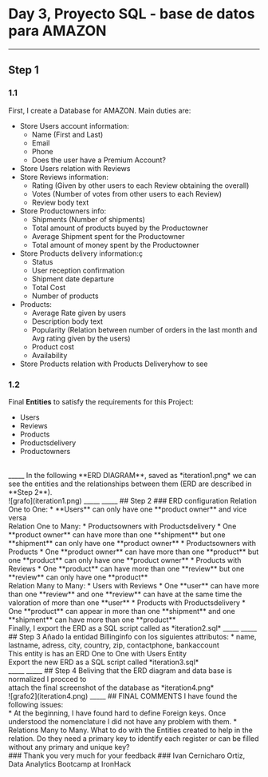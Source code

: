 # Day 3, Proyecto SQL - base de datos para AMAZON
_____
## Step 1
### 1.1
First, I create a Database for AMAZON. Main duties are:
<br>
* Store Users account information:
    * Name (First and Last)
    * Email
    * Phone
    * Does the user have a Premium Account?
* Store Users relation with Reviews
* Store Reviews information:
    * Rating (Given by other users to each Review obtaining the overall)
    * Votes (Number of votes from other users to each Review)
    * Review body text
* Store Productowners info:
    * Shipments (Number of shipments)
    * Total amount of products buyed by the Productowner
    * Average Shipment spent for the Productowner
    * Total amount of money spent by the Productowner
* Store Products delivery information:ç
    * Status
    * User reception confirmation
    * Shipment date departure
    * Total Cost
    * Number of products
* Products:
    * Average Rate given by users
    * Description body text
    * Popularity (Relation between number of orders in the last month and Avg rating given by the users)
    * Product cost
    * Availability
* Store Products relation with Products Deliveryhow to see
### 1.2
Final **Entities** to satisfy the requirements for this Project:
* Users
* Reviews
* Products
* Productsdelivery
* Productowners 
<br>
_____
In the following **ERD DIAGRAM**, saved as *iteration1.png* we can see the entities and the relationships between them (ERD are described in **Step 2**). <br>
![grafo](iteration1.png)
_____
_____
## Step 2
### ERD configuration
Relation One to One:
* **Users** can only have one **product owner** and vice versa
<br>
Relation One to Many: 
* Productsowners with Productsdelivery
    * One **product owner** can have more than one **shipment** but one **shipment** can only have one **product owner**
* Productsowners with Products
    * One **product owner** can have more than one **product** but one **product** can only have one **product owner**
* Products with Reviews
    * One **product** can have more than one **review** but one **review** can only have one **product**
<br>
Relation Many to Many:
* Users with Reviews
    * One **user** can have more than one **review** and one **review** can have at the same time the valoration of more than one **user**
* Products with Productsdelivery
    * One **product** can appear in more than one **shipment** and one **shipment** can have more than one **product**
<br>
Finally, I export the ERD as a SQL script called as *iteration2.sql*
_____
_____
## Step 3
Añado la entidad Billinginfo con los siguientes attributos:
* name, lastname, adress, city, country, zip, contactphone, bankaccount
<br>
This entity is has an ERD One to One with Users Entity<br>
Export the new ERD as a SQL script called *iteration3.sql*<br>
_____
_____
## Step 4
Beliving that the ERD diagram and data base is normalized I procced to<br>
attach the final screenshot of the database as *iteration4.png*<br>
![grafo2](iteration4.png)
_____
## FINAL COMMENTS
I have found the following issues:<br>
* At the beginning, I have found hard to define Foreign keys. Once understood the nomenclature I did not have any problem with them.
* Relations Many to Many. What to do with the Entities created to help in the relation. Do they need a primary key to identify each register or can be filled without any primary and unique key?
<br>
### Thank you very much for your feedback
### Ivan Cernicharo Ortiz, Data Analytics Bootcamp at IronHack